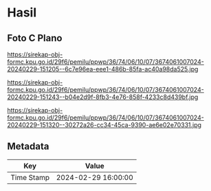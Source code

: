 # Hasil

## Foto C Plano

https://sirekap-obj-formc.kpu.go.id/29f6/pemilu/ppwp/36/74/06/10/07/3674061007024-20240229-151205--6c7e96ea-eee1-486b-85fa-ac40a98da525.jpg

https://sirekap-obj-formc.kpu.go.id/29f6/pemilu/ppwp/36/74/06/10/07/3674061007024-20240229-151243--b04e2d9f-8fb3-4e76-858f-4233c8d439bf.jpg

https://sirekap-obj-formc.kpu.go.id/29f6/pemilu/ppwp/36/74/06/10/07/3674061007024-20240229-151320--30272a26-cc34-45ca-9390-ae6e02e70331.jpg


## Metadata

| Key        | Value               |
| ---------- | ------------------- |
| Time Stamp | 2024-02-29 16:00:00 |




